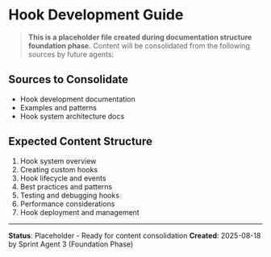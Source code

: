 # Hook Development Guide

> **This is a placeholder file created during documentation structure foundation phase.**
> Content will be consolidated from the following sources by future agents:

## Sources to Consolidate
- Hook development documentation
- Examples and patterns
- Hook system architecture docs

## Expected Content Structure
1. Hook system overview
2. Creating custom hooks
3. Hook lifecycle and events
4. Best practices and patterns
5. Testing and debugging hooks
6. Performance considerations
7. Hook deployment and management

---
**Status**: Placeholder - Ready for content consolidation
**Created**: 2025-08-18 by Sprint Agent 3 (Foundation Phase)